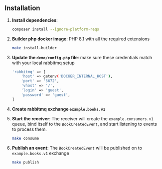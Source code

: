 ## Installation

1. **Install dependencies**:
    ```bash
    composer install --ignore-platform-reqs
    ```

2. **Builder php docker image**: PHP 8.1 with all the required extensions
    ```bash
    make install-builder
    ```

3. **Update the `demo/config.php` file**: make sure these credentials match with your local rabbitmq setup
    ```bash
    'rabbitmq' => [
        'host' => getenv('DOCKER_INTERNAL_HOST'),
        'port' => '5672',
        'vhost' => '/',
        'login' => 'guest',
        'password' => 'guest',
    ]
    ```

4. **Create rabbitmq exchange `example.books.v1`**


5. **Start the receiver**: The receiver will create the `example.consumers.v1` queue, bind itself to the `BookCreatedEvent`, and start listening to events to process them.
    ```bash
    make consume
    ```
6. **Publish an event**: The `BookCreatedEvent` will be published on to `example.books.v1` exchange
    ```bash
    make publish
    ```